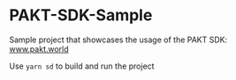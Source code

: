 # PAKT-SDK-Sample

Sample project that showcases the usage of the PAKT SDK: www.pakt.world

Use `yarn sd` to build and run the project
